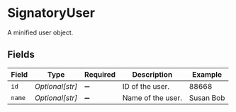 # SignatoryUser

A minified user object.


## Fields

| Field              | Type               | Required           | Description        | Example            |
| ------------------ | ------------------ | ------------------ | ------------------ | ------------------ |
| `id`               | *Optional[str]*    | :heavy_minus_sign: | ID of the user.    | 88668              |
| `name`             | *Optional[str]*    | :heavy_minus_sign: | Name of the user.  | Susan Bob          |